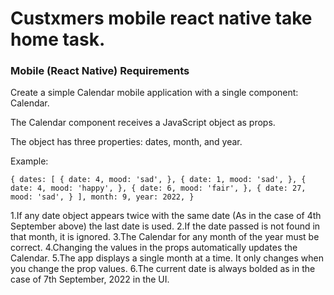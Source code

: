 # Custxmers mobile react native take home task.

### Mobile (React Native) Requirements

Create a simple Calendar mobile application with a single component: Calendar.

The Calendar component receives a JavaScript object as props.

The object has three properties: dates, month, and year.

Example:

`{ dates: [ { date: 4, mood: 'sad', }, { date: 1, mood: 'sad', }, { date: 4, mood: 'happy', }, { date: 6, mood: 'fair', }, { date: 27, mood: 'sad', } ], month: 9, year: 2022, }`

1.If any date object appears twice with the same date (As in the case of 4th September above) the last date is used.
2.If the date passed is not found in that month, it is ignored.
3.The Calendar for any month of the year must be correct.
4.Changing the values in the props automatically updates the Calendar.
5.The app displays a single month at a time. It only changes when you change the prop values.
6.The current date is always bolded as in the case of 7th September, 2022 in the UI.
